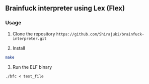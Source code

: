 ## Brainfuck interpreter using Lex (Flex)

### Usage
1. Clone the repository `https://github.com/Shirajuki/brainfuck-interpreter.git`

2. Install
```sh
make
```

3. Run the ELF binary
```
./bfc < test_file
```
